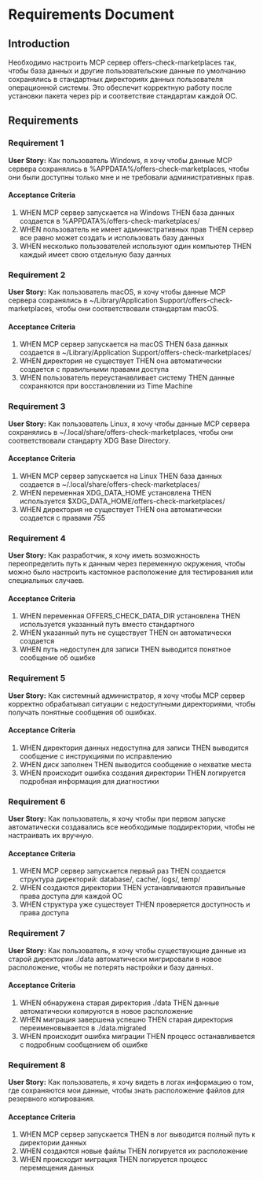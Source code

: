 # Requirements Document

## Introduction

Необходимо настроить MCP сервер offers-check-marketplaces так, чтобы база данных и другие пользовательские данные по умолчанию сохранялись в стандартных директориях данных пользователя операционной системы. Это обеспечит корректную работу после установки пакета через pip и соответствие стандартам каждой ОС.

## Requirements

### Requirement 1

**User Story:** Как пользователь Windows, я хочу чтобы данные MCP сервера сохранялись в %APPDATA%/offers-check-marketplaces, чтобы они были доступны только мне и не требовали административных прав.

#### Acceptance Criteria

1. WHEN MCP сервер запускается на Windows THEN база данных создается в %APPDATA%/offers-check-marketplaces/
2. WHEN пользователь не имеет административных прав THEN сервер все равно может создать и использовать базу данных
3. WHEN несколько пользователей используют один компьютер THEN каждый имеет свою отдельную базу данных

### Requirement 2

**User Story:** Как пользователь macOS, я хочу чтобы данные MCP сервера сохранялись в ~/Library/Application Support/offers-check-marketplaces, чтобы они соответствовали стандартам macOS.

#### Acceptance Criteria

1. WHEN MCP сервер запускается на macOS THEN база данных создается в ~/Library/Application Support/offers-check-marketplaces/
2. WHEN директория не существует THEN она автоматически создается с правильными правами доступа
3. WHEN пользователь переустанавливает систему THEN данные сохраняются при восстановлении из Time Machine

### Requirement 3

**User Story:** Как пользователь Linux, я хочу чтобы данные MCP сервера сохранялись в ~/.local/share/offers-check-marketplaces, чтобы они соответствовали стандарту XDG Base Directory.

#### Acceptance Criteria

1. WHEN MCP сервер запускается на Linux THEN база данных создается в ~/.local/share/offers-check-marketplaces/
2. WHEN переменная XDG_DATA_HOME установлена THEN используется $XDG_DATA_HOME/offers-check-marketplaces/
3. WHEN директория не существует THEN она автоматически создается с правами 755

### Requirement 4

**User Story:** Как разработчик, я хочу иметь возможность переопределить путь к данным через переменную окружения, чтобы можно было настроить кастомное расположение для тестирования или специальных случаев.

#### Acceptance Criteria

1. WHEN переменная OFFERS_CHECK_DATA_DIR установлена THEN используется указанный путь вместо стандартного
2. WHEN указанный путь не существует THEN он автоматически создается
3. WHEN путь недоступен для записи THEN выводится понятное сообщение об ошибке

### Requirement 5

**User Story:** Как системный администратор, я хочу чтобы MCP сервер корректно обрабатывал ситуации с недоступными директориями, чтобы получать понятные сообщения об ошибках.

#### Acceptance Criteria

1. WHEN директория данных недоступна для записи THEN выводится сообщение с инструкциями по исправлению
2. WHEN диск заполнен THEN выводится сообщение о нехватке места
3. WHEN происходит ошибка создания директории THEN логируется подробная информация для диагностики

### Requirement 6

**User Story:** Как пользователь, я хочу чтобы при первом запуске автоматически создавались все необходимые поддиректории, чтобы не настраивать их вручную.

#### Acceptance Criteria

1. WHEN MCP сервер запускается первый раз THEN создается структура директорий: database/, cache/, logs/, temp/
2. WHEN создаются директории THEN устанавливаются правильные права доступа для каждой ОС
3. WHEN структура уже существует THEN проверяется доступность и права доступа

### Requirement 7

**User Story:** Как пользователь, я хочу чтобы существующие данные из старой директории ./data автоматически мигрировали в новое расположение, чтобы не потерять настройки и базу данных.

#### Acceptance Criteria

1. WHEN обнаружена старая директория ./data THEN данные автоматически копируются в новое расположение
2. WHEN миграция завершена успешно THEN старая директория переименовывается в ./data.migrated
3. WHEN происходит ошибка миграции THEN процесс останавливается с подробным сообщением об ошибке

### Requirement 8

**User Story:** Как пользователь, я хочу видеть в логах информацию о том, где сохраняются мои данные, чтобы знать расположение файлов для резервного копирования.

#### Acceptance Criteria

1. WHEN MCP сервер запускается THEN в лог выводится полный путь к директории данных
2. WHEN создаются новые файлы THEN логируется их расположение
3. WHEN происходит миграция THEN логируется процесс перемещения данных
